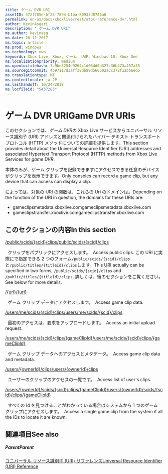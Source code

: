 ```yaml
---
title: ゲーム DVR URI
assetID: 472f705e-bf28-7894-b1ba-80933d8746a6
permalink: en-us/docs/xboxlive/rest/atoc-reference-dvr.html
author: KevinAsgari
description: " ゲーム DVR URI"
ms.author: kevinasg
ms.date: 20-12-2017
ms.topic: article
ms.prod: windows
ms.technology: uwp
keywords: Xbox Live, Xbox, ゲーム, UWP, Windows 10, Xbox One
ms.localizationpriority: medium
ms.openlocfilehash: 7c9be3254d9264c1d06dd0a327c36b473a457a35
ms.sourcegitcommit: 4b97117d3aff38db89d560502a3c372f12bb6ed5
ms.translationtype: MT
ms.contentlocale: ja-JP
ms.lasthandoff: 10/24/2018
ms.locfileid: "5437283"
---
```

# <a name="game-dvr-uris"></a><span data-ttu-id="73e02-104">ゲーム DVR URI</span><span class="sxs-lookup"><span data-stu-id="73e02-104">Game DVR URIs</span></span>
 
<span data-ttu-id="73e02-105">このセクションでは、*ゲーム DVR*の Xbox Live サービスからユニバーサル リソース識別子 (URI) アドレスと関連付けられたハイパー テキスト トランスポート プロトコル (HTTP) メソッドについての詳細を提供します。</span><span class="sxs-lookup"><span data-stu-id="73e02-105">This section provides detail about the Universal Resource Identifier (URI) addresses and associated Hypertext Transport Protocol (HTTP) methods from Xbox Live Services for *game DVR*.</span></span>
 
<span data-ttu-id="73e02-106">本体のみが、ゲーム クリップを記録できますにアクセスできる任意のデバイスがクリップを表示できます。</span><span class="sxs-lookup"><span data-stu-id="73e02-106">Only consoles can record a game clip, but any device that can access can display a clip.</span></span>
 
<span data-ttu-id="73e02-107">によっては、対象の URI の関数は、これらの Uri のドメインは。</span><span class="sxs-lookup"><span data-stu-id="73e02-107">Depending on the function of the URI in question, the domains for these URIs are:</span></span>
 
   *  <span data-ttu-id="73e02-108">gameclipsmetadata.xboxlive.com</span><span class="sxs-lookup"><span data-stu-id="73e02-108">gameclipsmetadata.xboxlive.com</span></span> 
   *  <span data-ttu-id="73e02-109">gameclipstransfer.xboxlive.com</span><span class="sxs-lookup"><span data-stu-id="73e02-109">gameclipstransfer.xboxlive.com</span></span> 
  
<a id="ID4EZB"></a>

 
## <a name="in-this-section"></a><span data-ttu-id="73e02-110">このセクションの内容</span><span class="sxs-lookup"><span data-stu-id="73e02-110">In this section</span></span>

[<span data-ttu-id="73e02-111">/public/scids/{scid}/clips</span><span class="sxs-lookup"><span data-stu-id="73e02-111">/public/scids/{scid}/clips</span></span>](uri-publicscidclips.md)

<span data-ttu-id="73e02-112">&nbsp;&nbsp;クリップをパブリックにアクセスします。</span><span class="sxs-lookup"><span data-stu-id="73e02-112">&nbsp;&nbsp;Access public clips.</span></span> <span data-ttu-id="73e02-113">この URI に実際にで指定できる 2 つのフォーム`/public/scids/{scid}/clips`と`/public/titles/{titleId}/clips`します。</span><span class="sxs-lookup"><span data-stu-id="73e02-113">This URI actually can be specified in two forms, `/public/scids/{scid}/clips` and `/public/titles/{titleId}/clips`.</span></span> <span data-ttu-id="73e02-114">詳しくは、後のセクションをご覧ください。</span><span class="sxs-lookup"><span data-stu-id="73e02-114">See below for more details.</span></span>

[<span data-ttu-id="73e02-115">/{uri}</span><span class="sxs-lookup"><span data-stu-id="73e02-115">/{uri}</span></span>](uri-uri.md)

<span data-ttu-id="73e02-116">&nbsp;&nbsp;ゲーム クリップ データにアクセスします。</span><span class="sxs-lookup"><span data-stu-id="73e02-116">&nbsp;&nbsp;Access game clip data.</span></span>

[<span data-ttu-id="73e02-117">/users/me/scids/{scid}/clips</span><span class="sxs-lookup"><span data-stu-id="73e02-117">/users/me/scids/{scid}/clips</span></span>](uri-usersmescidclips.md)

<span data-ttu-id="73e02-118">&nbsp;&nbsp;最初のアクセスは、要求をアップロードします。</span><span class="sxs-lookup"><span data-stu-id="73e02-118">&nbsp;&nbsp;Access an initial upload request.</span></span>

[<span data-ttu-id="73e02-119">/users/me/scids/{scid}/clips/{gameClipId}</span><span class="sxs-lookup"><span data-stu-id="73e02-119">/users/me/scids/{scid}/clips/{gameClipId}</span></span>](uri-usersmescidclipsgameclipid.md)

<span data-ttu-id="73e02-120">&nbsp;&nbsp;ゲーム クリップ データへのアクセスとメタデータ。</span><span class="sxs-lookup"><span data-stu-id="73e02-120">&nbsp;&nbsp;Access game clip data and metadata.</span></span>

[<span data-ttu-id="73e02-121">/users/{ownerId}/clips</span><span class="sxs-lookup"><span data-stu-id="73e02-121">/users/{ownerId}/clips</span></span>](uri-usersowneridclips.md)

<span data-ttu-id="73e02-122">&nbsp;&nbsp;ユーザーのクリップのアクセスの一覧です。</span><span class="sxs-lookup"><span data-stu-id="73e02-122">&nbsp;&nbsp;Access list of user's clips.</span></span>

[<span data-ttu-id="73e02-123">/users/{ownerId}/scids/{scid}/clips/{gameClipId}</span><span class="sxs-lookup"><span data-stu-id="73e02-123">/users/{ownerId}/scids/{scid}/clips/{gameClipId}</span></span>](uri-usersowneridscidclipsgameclipid.md)

<span data-ttu-id="73e02-124">&nbsp;&nbsp;すべての Id を見つけることがわかっている場合はシステムから 1 つのゲーム クリップにアクセスします。</span><span class="sxs-lookup"><span data-stu-id="73e02-124">&nbsp;&nbsp;Access a single game clip from the system if all the IDs to locate it are known.</span></span>
 
<a id="ID4EOC"></a>

 
## <a name="see-also"></a><span data-ttu-id="73e02-125">関連項目</span><span class="sxs-lookup"><span data-stu-id="73e02-125">See also</span></span>
 
<a id="ID4EQC"></a>

 
##### <a name="parent"></a><span data-ttu-id="73e02-126">Parent</span><span class="sxs-lookup"><span data-stu-id="73e02-126">Parent</span></span> 

[<span data-ttu-id="73e02-127">ユニバーサル リソース識別子 (URI) リファレンス</span><span class="sxs-lookup"><span data-stu-id="73e02-127">Universal Resource Identifier (URI) Reference</span></span>](../atoc-xboxlivews-reference-uris.md)

   
